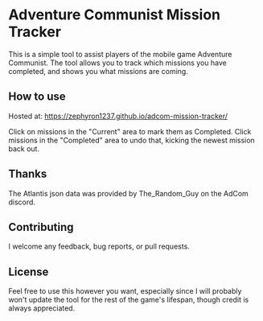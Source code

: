 # Adventure Communist Mission Tracker

This is a simple tool to assist players of the mobile game Adventure Communist.  The tool allows you to track which missions you have completed, and shows you what missions are coming.

## How to use

Hosted at: <https://zephyron1237.github.io/adcom-mission-tracker/>

Click on missions in the "Current" area to mark them as Completed.  Click missions in the "Completed" area to undo that, kicking the newest mission back out.

## Thanks

The Atlantis json data was provided by The_Random_Guy on the AdCom discord.

## Contributing

I welcome any feedback, bug reports, or pull requests.

## License

Feel free to use this however you want, especially since I will probably won't update the tool for the rest of the game's lifespan, though credit is always appreciated.
